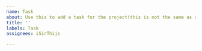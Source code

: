 ```yaml
---
name: Task
about: Use this to add a task for the project(this is not the same as an assignment)
title: ''
labels: Task
assignees: iSirThijs

---
```



